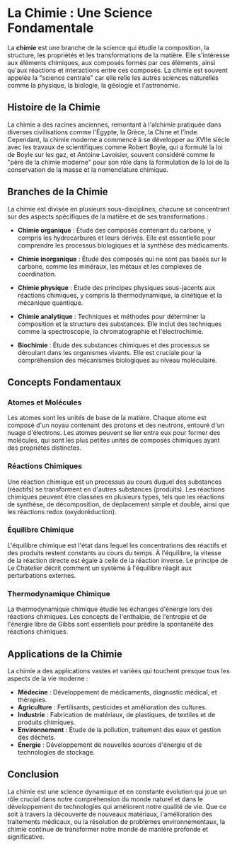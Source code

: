 # La Chimie : Une Science Fondamentale

La **chimie** est une branche de la science qui étudie la composition, la structure, les propriétés et les transformations de la matière. Elle s'intéresse aux éléments chimiques, aux composés formés par ces éléments, ainsi qu'aux réactions et interactions entre ces composés. La chimie est souvent appelée la "science centrale" car elle relie les autres sciences naturelles comme la physique, la biologie, la géologie et l'astronomie.

## Histoire de la Chimie

La chimie a des racines anciennes, remontant à l'alchimie pratiquée dans diverses civilisations comme l'Égypte, la Grèce, la Chine et l'Inde. Cependant, la chimie moderne a commencé à se développer au XVIIe siècle avec les travaux de scientifiques comme Robert Boyle, qui a formulé la loi de Boyle sur les gaz, et Antoine Lavoisier, souvent considéré comme le "père de la chimie moderne" pour son rôle dans la formulation de la loi de la conservation de la masse et la nomenclature chimique.

## Branches de la Chimie

La chimie est divisée en plusieurs sous-disciplines, chacune se concentrant sur des aspects spécifiques de la matière et de ses transformations :

- **Chimie organique** : Étude des composés contenant du carbone, y compris les hydrocarbures et leurs dérivés. Elle est essentielle pour comprendre les processus biologiques et la synthèse des médicaments.
  
- **Chimie inorganique** : Étude des composés qui ne sont pas basés sur le carbone, comme les minéraux, les métaux et les complexes de coordination.
  
- **Chimie physique** : Étude des principes physiques sous-jacents aux réactions chimiques, y compris la thermodynamique, la cinétique et la mécanique quantique.
  
- **Chimie analytique** : Techniques et méthodes pour déterminer la composition et la structure des substances. Elle inclut des techniques comme la spectroscopie, la chromatographie et l'électrochimie.
  
- **Biochimie** : Étude des substances chimiques et des processus se déroulant dans les organismes vivants. Elle est cruciale pour la compréhension des mécanismes biologiques au niveau moléculaire.

## Concepts Fondamentaux

### Atomes et Molécules

Les atomes sont les unités de base de la matière. Chaque atome est composé d'un noyau contenant des protons et des neutrons, entouré d'un nuage d'électrons. Les atomes peuvent se lier entre eux pour former des molécules, qui sont les plus petites unités de composés chimiques ayant des propriétés distinctes.

### Réactions Chimiques

Une réaction chimique est un processus au cours duquel des substances (réactifs) se transforment en d'autres substances (produits). Les réactions chimiques peuvent être classées en plusieurs types, tels que les réactions de synthèse, de décomposition, de déplacement simple et double, ainsi que les réactions redox (oxydoréduction).

### Équilibre Chimique

L'équilibre chimique est l'état dans lequel les concentrations des réactifs et des produits restent constants au cours du temps. À l'équilibre, la vitesse de la réaction directe est égale à celle de la réaction inverse. Le principe de Le Chatelier décrit comment un système à l'équilibre réagit aux perturbations externes.

### Thermodynamique Chimique

La thermodynamique chimique étudie les échanges d'énergie lors des réactions chimiques. Les concepts de l'enthalpie, de l'entropie et de l'énergie libre de Gibbs sont essentiels pour prédire la spontanéité des réactions chimiques.

## Applications de la Chimie

La chimie a des applications vastes et variées qui touchent presque tous les aspects de la vie moderne :

- **Médecine** : Développement de médicaments, diagnostic médical, et thérapies.
- **Agriculture** : Fertilisants, pesticides et amélioration des cultures.
- **Industrie** : Fabrication de matériaux, de plastiques, de textiles et de produits chimiques.
- **Environnement** : Étude de la pollution, traitement des eaux et gestion des déchets.
- **Énergie** : Développement de nouvelles sources d'énergie et de technologies de stockage.

## Conclusion

La chimie est une science dynamique et en constante évolution qui joue un rôle crucial dans notre compréhension du monde naturel et dans le développement de technologies qui améliorent notre qualité de vie. Que ce soit à travers la découverte de nouveaux matériaux, l'amélioration des traitements médicaux, ou la résolution de problèmes environnementaux, la chimie continue de transformer notre monde de manière profonde et significative.